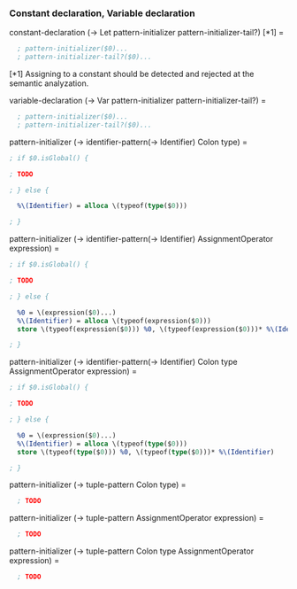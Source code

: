 ### Constant declaration, Variable declaration

constant-declaration (-> Let pattern-initializer pattern-initializer-tail?) [*1] =
```llvm
  ; pattern-initializer($0)...
  ; pattern-initializer-tail?($0)...
```

[*1] Assigning to a constant should be detected and rejected at the semantic analyzation.

variable-declaration (-> Var pattern-initializer pattern-initializer-tail?) =
```llvm
  ; pattern-initializer($0)...
  ; pattern-initializer-tail?($0)...
```

pattern-initializer (-> identifier-pattern(-> Identifier) Colon type) =
```llvm
; if $0.isGlobal() {

; TODO

; } else {

  %\(Identifier) = alloca \(typeof(type($0)))

; }
```

pattern-initializer (-> identifier-pattern(-> Identifier) AssignmentOperator expression) =
```llvm
; if $0.isGlobal() {

; TODO

; } else {

  %0 = \(expression($0)...)
  %\(Identifier) = alloca \(typeof(expression($0)))
  store \(typeof(expression($0))) %0, \(typeof(expression($0)))* %\(Identifier)

; }
```

pattern-initializer (-> identifier-pattern(-> Identifier) Colon type AssignmentOperator expression) =
```llvm
; if $0.isGlobal() {

; TODO

; } else {

  %0 = \(expression($0)...)
  %\(Identifier) = alloca \(typeof(type($0)))
  store \(typeof(type($0))) %0, \(typeof(type($0)))* %\(Identifier)

; }
```

pattern-initializer (-> tuple-pattern Colon type) =
```llvm
  ; TODO
```

pattern-initializer (-> tuple-pattern AssignmentOperator expression) =
```llvm
  ; TODO
```

pattern-initializer (-> tuple-pattern Colon type AssignmentOperator expression) =
```llvm
  ; TODO
```
